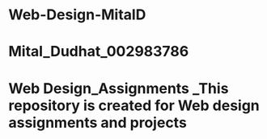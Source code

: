 # Web-Design-MitalD
# Mital_Dudhat_002983786
# Web Design_Assignments _This repository is created for Web design assignments and projects